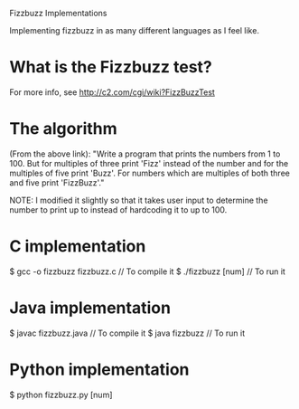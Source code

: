 Fizzbuzz Implementations

Implementing fizzbuzz in as many different languages as I feel like.

# What is the Fizzbuzz test?
For more info, see http://c2.com/cgi/wiki?FizzBuzzTest

# The algorithm
(From the above link): "Write a program that prints the numbers from 1 to 100. But for multiples of three print 'Fizz' instead of the number and for the multiples of five print 'Buzz'. For numbers which are multiples of both three and five print 'FizzBuzz'."

NOTE: I modified it slightly so that it takes user input to determine the number to print up to instead of hardcoding it to up to 100.

# C implementation
$ gcc -o fizzbuzz fizzbuzz.c    // To compile it
$ ./fizzbuzz [num]              // To run it

# Java implementation
$ javac fizzbuzz.java           // To compile it
$ java fizzbuzz                 // To run it

# Python implementation
$ python fizzbuzz.py [num]
